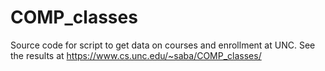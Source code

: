 # COMP_classes

Source code for script to get data on courses and enrollment at UNC. See the results at https://www.cs.unc.edu/~saba/COMP_classes/
